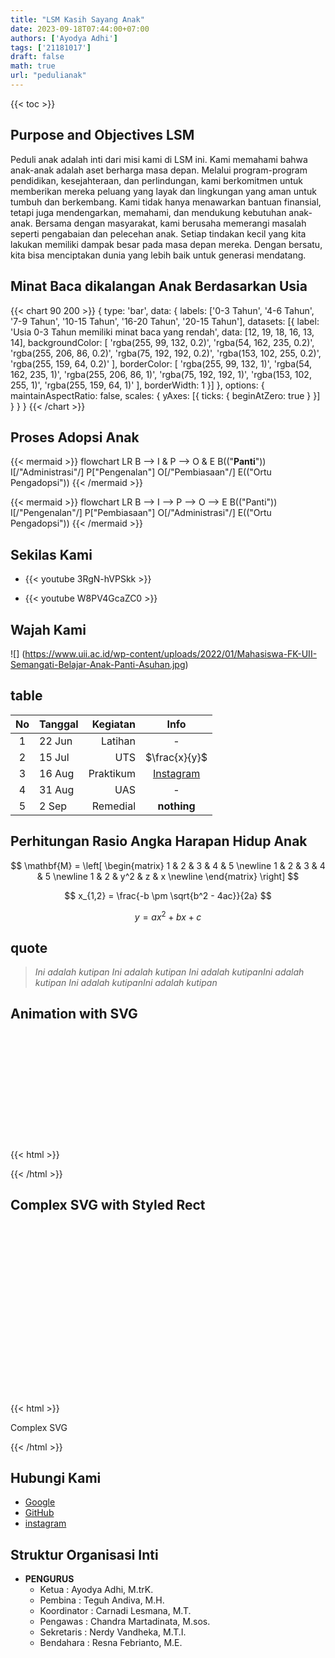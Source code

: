 ```yaml
---
title: "LSM Kasih Sayang Anak"
date: 2023-09-18T07:44:00+07:00
authors: ['Ayodya Adhi']
tags: ['21181017']
draft: false
math: true
url: "pedulianak"
---
```

{{< toc >}}

## Purpose and Objectives LSM
Peduli anak adalah inti dari misi kami di LSM ini. Kami memahami bahwa anak-anak adalah aset berharga masa depan. Melalui program-program pendidikan, kesejahteraan, dan perlindungan, kami berkomitmen untuk memberikan mereka peluang yang layak dan lingkungan yang aman untuk tumbuh dan berkembang. 
Kami tidak hanya menawarkan bantuan finansial, tetapi juga mendengarkan, memahami, dan mendukung kebutuhan anak-anak. Bersama dengan masyarakat, kami berusaha memerangi masalah seperti pengabaian dan pelecehan anak. Setiap tindakan kecil yang kita lakukan memiliki dampak besar pada masa depan mereka. Dengan bersatu, kita bisa menciptakan dunia yang lebih baik untuk generasi mendatang.

## Minat Baca dikalangan Anak Berdasarkan Usia
{{< chart 90 200 >}}
{
    type: 'bar',
    data: {
        labels: ['0-3 Tahun', '4-6 Tahun', '7-9 Tahun', '10-15 Tahun', '16-20 Tahun', '20-15 Tahun'],
        datasets: [{
            label: 'Usia 0-3 Tahun memiliki minat baca yang rendah',
            data: [12, 19, 18, 16, 13, 14],
            backgroundColor: [
                'rgba(255, 99, 132, 0.2)',
                'rgba(54, 162, 235, 0.2)',
                'rgba(255, 206, 86, 0.2)',
                'rgba(75, 192, 192, 0.2)',
                'rgba(153, 102, 255, 0.2)',
                'rgba(255, 159, 64, 0.2)'
            ],
            borderColor: [
                'rgba(255, 99, 132, 1)',
                'rgba(54, 162, 235, 1)',
                'rgba(255, 206, 86, 1)',
                'rgba(75, 192, 192, 1)',
                'rgba(153, 102, 255, 1)',
                'rgba(255, 159, 64, 1)'
            ],
            borderWidth: 1
        }]
    },
    options: {
        maintainAspectRatio: false,
        scales: {
            yAxes: [{
                ticks: {
                    beginAtZero: true
                }
            }]
        }
    }
}
{{< /chart >}}

## Proses Adopsi Anak
{{< mermaid >}}
flowchart LR
  B --> I & P --> O & E
  B(("<b>Panti</b>"))
  I[/"Administrasi"/]
  P["Pengenalan"]
  O[/"Pembiasaan"/]
  E(("Ortu Pengadopsi"))
{{< /mermaid >}}


{{< mermaid >}}
flowchart LR
  B --> I --> P --> O --> E
  B(("Panti"))
  I[/"Pengenalan"/]
  P["Pembiasaan"]
  O[/"Administrasi"/]
  E(("Ortu Pengadopsi"))
{{< /mermaid >}}


## Sekilas Kami

+ {{< youtube 3RgN-hVPSkk >}}

+ {{< youtube W8PV4GcaZC0 >}}



## Wajah Kami
![]
(https://www.uii.ac.id/wp-content/uploads/2022/01/Mahasiswa-FK-UII-Semangati-Belajar-Anak-Panti-Asuhan.jpg)

## table
No | Tanggal | Kegiatan | Info
:-: | :- | -: | :-:
1 | 22 Jun | Latihan | -
2 | 15 Jul | UTS | $\frac{x}{y}$
3 | 16 Aug | Praktikum | [Instagram](https://www.instagram.com/)
4 | 31 Aug | UAS | -
5 | 2 Sep  | Remedial | **nothing**


## Perhitungan Rasio Angka Harapan Hidup Anak
$$
\mathbf{M} = 
\left[
\begin{matrix}
1 & 2 & 3 & 4 & 5 \newline
1 & 2 & 3 & 4 & 5 \newline
1 & 2 & y^2 & z & x \newline
\end{matrix}
\right]
$$


$$
x_{1,2} = \frac{-b \pm \sqrt{b^2 - 4ac}}{2a}
$$


$$\tag{23}
y = ax^2 + bx + c
$$


## quote

> _Ini adalah kutipan Ini adalah kutipan Ini adalah kutipanIni adalah kutipan Ini adalah kutipanIni adalah kutipan_

## Animation with SVG
{{< html >}}
<svg width="200" height="200" xmlns="http://www.w3.org/2000/svg">
  <!-- Rectangle with animation -->
  <rect x="10" y="10" width="50" height="50" fill="orange">
    <animate attributeName="width" from="50" to="150" dur="2s" begin="0s" repeatCount="indefinite" />
    <animate attributeName="height" from="50" to="150" dur="2s" begin="0s" repeatCount="indefinite" />
    <animate attributeName="fill" values="red;orange;yellow;green" dur="4s" begin="0s" repeatCount="indefinite" />
  </rect>
</svg>
{{< /html >}}

## Complex SVG with Styled Rect
{{< html >}}
<svg width="400" height="300" xmlns="http://www.w3.org/2000/svg">
  <!-- Rectangle with gradients -->
  <defs>
    <linearGradient id="grad1" x1="0%" y1="0%" x2="100%" y2="0%">
      <stop offset="0%" style="stop-color:rgb(255,0,0);stop-opacity:1" />
      <stop offset="100%" style="stop-color:rgb(0,0,255);stop-opacity:1" />
    </linearGradient>
  </defs>

  <rect x="20" y="20" width="200" height="100" fill="url(#grad1)" stroke="red" stroke-width="3" />

  <!-- Text element -->
  <text x="30" y="160" font-family="Arial" font-size="24" fill="black">Complex SVG</text>

  <!-- Circle with animation -->
  <circle cx="250" cy="150" r="20" fill="orange">
    <animate attributeName="r" from="20" to="50" dur="2s" begin="0s" repeatCount="indefinite" />
  </circle>
</svg>
{{< /html >}}

## Hubungi Kami
+ [Google](https://www.google.com)
+ [GitHub](https://github.com/ayodyaadhi01)
+ [instagram](https://www.instagram.com/af.ainnn)



## Struktur Organisasi Inti
+ **PENGURUS**
  - Ketua : Ayodya Adhi, M.trK.
  - Pembina : Teguh Andiva, M.H.
  - Koordinator : Carnadi Lesmana, M.T.
  - Pengawas : Chandra Martadinata, M.sos.
  - Sekretaris : Nerdy Vandheka, M.T.I.
  - Bendahara : Resna Febrianto, M.E.